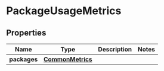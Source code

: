 
# PackageUsageMetrics

## Properties
Name | Type | Description | Notes
------------ | ------------- | ------------- | -------------
**packages** | [**CommonMetrics**](CommonMetrics.md) |  | 



